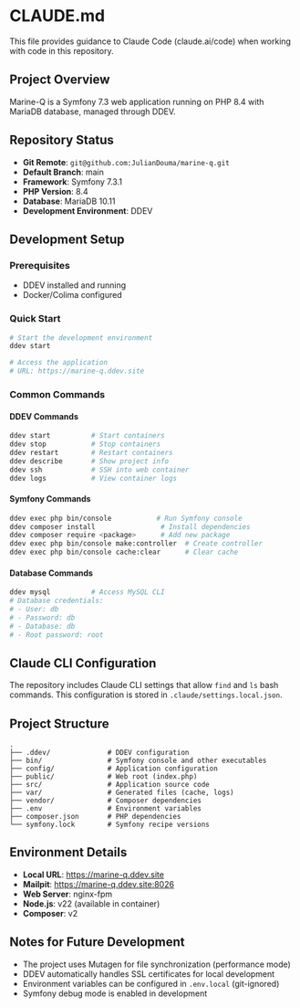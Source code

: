 # CLAUDE.md

This file provides guidance to Claude Code (claude.ai/code) when working with code in this repository.

## Project Overview

Marine-Q is a Symfony 7.3 web application running on PHP 8.4 with MariaDB database, managed through DDEV.

## Repository Status

- **Git Remote**: `git@github.com:JulianDouma/marine-q.git`
- **Default Branch**: main
- **Framework**: Symfony 7.3.1
- **PHP Version**: 8.4
- **Database**: MariaDB 10.11
- **Development Environment**: DDEV

## Development Setup

### Prerequisites
- DDEV installed and running
- Docker/Colima configured

### Quick Start
```bash
# Start the development environment
ddev start

# Access the application
# URL: https://marine-q.ddev.site
```

### Common Commands

#### DDEV Commands
```bash
ddev start          # Start containers
ddev stop           # Stop containers
ddev restart        # Restart containers
ddev describe       # Show project info
ddev ssh            # SSH into web container
ddev logs           # View container logs
```

#### Symfony Commands
```bash
ddev exec php bin/console           # Run Symfony console
ddev composer install                # Install dependencies
ddev composer require <package>      # Add new package
ddev exec php bin/console make:controller  # Create controller
ddev exec php bin/console cache:clear      # Clear cache
```

#### Database Commands
```bash
ddev mysql          # Access MySQL CLI
# Database credentials:
# - User: db
# - Password: db
# - Database: db
# - Root password: root
```

## Claude CLI Configuration

The repository includes Claude CLI settings that allow `find` and `ls` bash commands. This configuration is stored in `.claude/settings.local.json`.

## Project Structure

```
.
├── .ddev/              # DDEV configuration
├── bin/                # Symfony console and other executables
├── config/             # Application configuration
├── public/             # Web root (index.php)
├── src/                # Application source code
├── var/                # Generated files (cache, logs)
├── vendor/             # Composer dependencies
├── .env                # Environment variables
├── composer.json       # PHP dependencies
└── symfony.lock        # Symfony recipe versions
```

## Environment Details

- **Local URL**: https://marine-q.ddev.site
- **Mailpit**: https://marine-q.ddev.site:8026
- **Web Server**: nginx-fpm
- **Node.js**: v22 (available in container)
- **Composer**: v2

## Notes for Future Development

- The project uses Mutagen for file synchronization (performance mode)
- DDEV automatically handles SSL certificates for local development
- Environment variables can be configured in `.env.local` (git-ignored)
- Symfony debug mode is enabled in development
